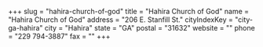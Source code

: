 +++
slug = "hahira-church-of-god"
title = "Hahira Church of God"
name = "Hahira Church of God"
address = "206 E. Stanfill St."
cityIndexKey = "city-ga-hahira"
city = "Hahira"
state = "GA"
postal = "31632"
website = ""
phone = "229 794-3887"
fax = ""
+++
